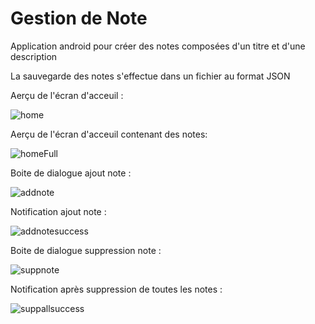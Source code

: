 # Gestion de Note

Application android pour créer des notes composées d'un titre et d'une description

La sauvegarde des notes s'effectue dans un fichier au format JSON

Aerçu de l'écran d'acceuil :

![home](img/HomeEmpty.PNG)

Aerçu de l'écran d'acceuil contenant des notes:

![homeFull](img/HomeNote.PNG)

Boite de dialogue ajout note :

![addnote](img/AddNote.PNG)

Notification ajout note :

![addnotesuccess](img/AddNoteSuccess.PNG)

Boite de dialogue suppression note :

![suppnote](img/SuppNote.PNG)

Notification après suppression de toutes les notes :

![suppallsuccess](img/SuppAllSucces.PNG)
